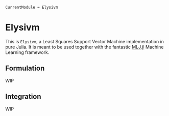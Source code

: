 ```@meta
CurrentModule = Elysivm
```

# Elysivm

This is `Elysivm`, a Least Squares Support Vector Machine implementation in pure Julia.
It is meant to be used together with the fantastic [MLJ.jl](https://alan-turing-institute.github.io/MLJ.jl/dev/)
Machine Learning framework.

## Formulation
WIP

## Integration
WIP